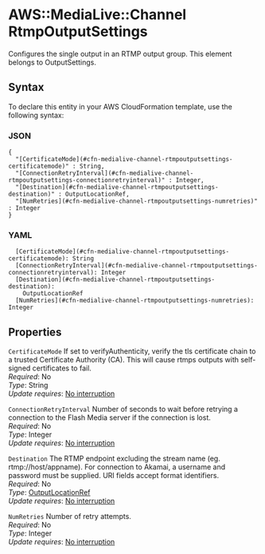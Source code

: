# AWS::MediaLive::Channel RtmpOutputSettings<a name="aws-properties-medialive-channel-rtmpoutputsettings"></a>

Configures the single output in an RTMP output group\. This element belongs to OutputSettings\.

## Syntax<a name="aws-properties-medialive-channel-rtmpoutputsettings-syntax"></a>

To declare this entity in your AWS CloudFormation template, use the following syntax:

### JSON<a name="aws-properties-medialive-channel-rtmpoutputsettings-syntax.json"></a>

```
{
  "[CertificateMode](#cfn-medialive-channel-rtmpoutputsettings-certificatemode)" : String,
  "[ConnectionRetryInterval](#cfn-medialive-channel-rtmpoutputsettings-connectionretryinterval)" : Integer,
  "[Destination](#cfn-medialive-channel-rtmpoutputsettings-destination)" : OutputLocationRef,
  "[NumRetries](#cfn-medialive-channel-rtmpoutputsettings-numretries)" : Integer
}
```

### YAML<a name="aws-properties-medialive-channel-rtmpoutputsettings-syntax.yaml"></a>

```
  [CertificateMode](#cfn-medialive-channel-rtmpoutputsettings-certificatemode): String
  [ConnectionRetryInterval](#cfn-medialive-channel-rtmpoutputsettings-connectionretryinterval): Integer
  [Destination](#cfn-medialive-channel-rtmpoutputsettings-destination): 
    OutputLocationRef
  [NumRetries](#cfn-medialive-channel-rtmpoutputsettings-numretries): Integer
```

## Properties<a name="aws-properties-medialive-channel-rtmpoutputsettings-properties"></a>

`CertificateMode`  <a name="cfn-medialive-channel-rtmpoutputsettings-certificatemode"></a>
If set to verifyAuthenticity, verify the tls certificate chain to a trusted Certificate Authority \(CA\)\. This will cause rtmps outputs with self\-signed certificates to fail\.  
*Required*: No  
*Type*: String  
*Update requires*: [No interruption](https://docs.aws.amazon.com/AWSCloudFormation/latest/UserGuide/using-cfn-updating-stacks-update-behaviors.html#update-no-interrupt)

`ConnectionRetryInterval`  <a name="cfn-medialive-channel-rtmpoutputsettings-connectionretryinterval"></a>
Number of seconds to wait before retrying a connection to the Flash Media server if the connection is lost\.  
*Required*: No  
*Type*: Integer  
*Update requires*: [No interruption](https://docs.aws.amazon.com/AWSCloudFormation/latest/UserGuide/using-cfn-updating-stacks-update-behaviors.html#update-no-interrupt)

`Destination`  <a name="cfn-medialive-channel-rtmpoutputsettings-destination"></a>
The RTMP endpoint excluding the stream name \(eg\. rtmp://host/appname\)\. For connection to Akamai, a username and password must be supplied\. URI fields accept format identifiers\.  
*Required*: No  
*Type*: [OutputLocationRef](aws-properties-medialive-channel-outputlocationref.md)  
*Update requires*: [No interruption](https://docs.aws.amazon.com/AWSCloudFormation/latest/UserGuide/using-cfn-updating-stacks-update-behaviors.html#update-no-interrupt)

`NumRetries`  <a name="cfn-medialive-channel-rtmpoutputsettings-numretries"></a>
Number of retry attempts\.  
*Required*: No  
*Type*: Integer  
*Update requires*: [No interruption](https://docs.aws.amazon.com/AWSCloudFormation/latest/UserGuide/using-cfn-updating-stacks-update-behaviors.html#update-no-interrupt)